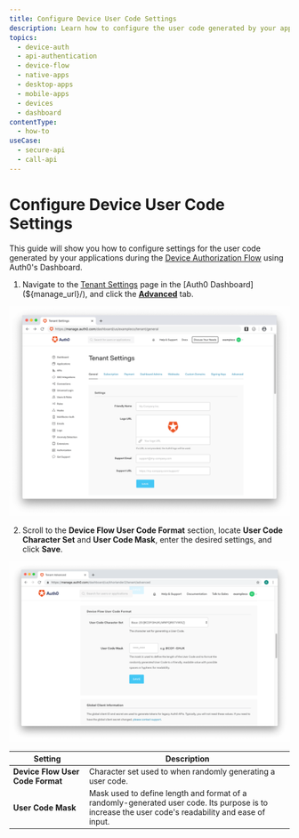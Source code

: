 ```yaml
---
title: Configure Device User Code Settings
description: Learn how to configure the user code generated by your applications during the device authorization flow using the Auth0 Management Dashboard.
topics:
  - device-auth
  - api-authentication
  - device-flow
  - native-apps
  - desktop-apps
  - mobile-apps
  - devices
  - dashboard
contentType:
  - how-to
useCase:
  - secure-api
  - call-api
---
```

# Configure Device User Code Settings

This guide will show you how to configure settings for the user code generated by your applications during the [Device Authorization Flow](/flows/concepts/device-auth) using Auth0's Dashboard.

1. Navigate to the [Tenant Settings](${manage_url}/#/tenant) page in the [Auth0 Dashboard](${manage_url}/), and click the [**Advanced**](${manage_url}/#/tenant/advanced) tab.

![View Advanced Tenant Settings](/media/articles/dashboard/tenants/tenant-settings.png)

2. Scroll to the **Device Flow User Code Format** section, locate **User Code Character Set** and **User Code Mask**, enter the desired settings, and click **Save**.

![View Device User Code Settings](/media/articles/dashboard/tenants/tenant-settings-advanced-device-user-code.png)

| Setting | Description |
| ------- | ----------- |
| **Device&nbsp;Flow User Code Format** | Character set used to when randomly generating a user code. |
| **User Code Mask** | Mask used to define length and format of a randomly-generated user code. Its purpose is to increase the user code's readability and ease of input. |
